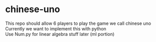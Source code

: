 # chinese-uno
This repo should allow 6 players to play the game we call chinese uno <br />
Currently we want to implement this with python <br />
Use Num.py for linear algebra stuff later (ml portion)
